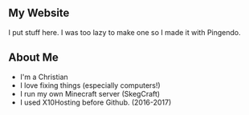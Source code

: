 ## My Website
I put stuff here. I was too lazy to make one so I made it with Pingendo.
## About Me

 - I'm a Christian
 - I love fixing things (especially computers!)
 - I run my own Minecraft server (SkegCraft)
 - I used X10Hosting before Github. (2016-2017)

